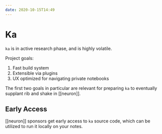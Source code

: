 ```yaml
---
date: 2020-10-15T14:49
---
```


# Ka

`ka` is in active research phase, and is highly volatile.

Project goals:

1. Fast build system
2. Extensible via plugins
3. UX optimized for navigating private notebooks

The first two goals in particular are relevant for preparing `ka` to eventually supplant rib and shake in [[neuron]].

## Early Access

[[neuron]] sponsors get early access to `ka` source code, which can be utilized to run it locally on your notes.